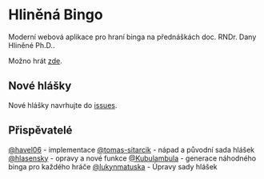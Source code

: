 # Hliněná Bingo
Moderní webová aplikace pro hraní binga na přednáškách doc. RNDr. Dany Hliněné Ph.D..

Možno hrát [zde](https://havel06.github.io/hlinena_bingo/).

## Nové hlášky
Nové hlášky navrhujte do [issues](https://github.com/havel06/hlinena_bingo/issues).

## Přispěvatelé
[@havel06](https://github.com/havel06/) - implementace
[@tomas-sitarcik](https://github.com/tomas-sitarcik) - nápad a původní sada hlášek
[@hlasensky](https://github.com/hlasensky) - opravy a nové funkce
[@Kubulambula](https://github.com/Kubulambula) - generace náhodného binga pro každého hráče
[@lukynmatuska](https://github.com/lukynmatuska) - Úpravy sady hlášek
